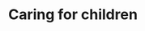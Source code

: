 ---
banner:
  content: 'You can set this component to ''display: true'' to show a banner at the
    top of the page.'
  display: false
  heading: This is a place to place urgent information
layout: category
name: caring-for-children
owner: CDC
questions:
- are-children-at-risk
- what-is-multisystem-inflammatory-syndrome-in-children
- additional-steps-child-special-healthcare-need
- how-should-parents-talk-to-children-about-covid19
- how-can-i-manage-anxiety-stress
- should-children-wear-face-masks
- considerations-for-returning-child-to-school
- preparations-for-sending-child-back-to-school
- should-schools-test-students-for-covid-19
- remote-learning-childrens-privacy
- what-should-breastfeeding-mothers-do
- is-there-guidance-on-food-planning
- while-school-is-out-can-my-child-hang-with-friend
- limit-time-older-adults
redirect_from:
- /parents-and-children/
- /k12-childcare/planning-and-preparedness/
- /k12-childcare/recent-travel/
- /k12-childcare/school-dismissals/
- /k12-childcare/how-should-my-school-prepare-no-transmission/
- /k12-childcare/school-attended-before-diagnosed/
- /k12-childcare/school-prepare-minimal-moderate/
- /k12-childcare/should-my-school-screen-students-for-cases-of-covid-19/
- /k12-childcare/substantial-community-transmission/
- /k12-childcare/what-can-staff-and-students-do/
- /k12-childcare/what-resources-does-cdc-have-available-to-share-with-staff-students-and-parents/
- /k12-childcare/what-should-i-consider-as-i-plan/
- /k12-childcare/what-should-i-do-if-my-school-experiences-increased-rates-of-absenteeism/
- /k12-childcare/what-should-i-include-emergency-operations/
- /k12-childcare/what-steps-should-my-school-take-if-a-student-or-staff-member-shows-symptoms-of-covid-19/
- /k12-childcare/school-recently-traveled-to-an-area-with-covid-19/
- /k12-childcare/if-schools-are-dismissed-students-keep-learning/
- /k12-childcare/school-dismissal-what-else-should-i-consider/
- /k12-childcare/what-should-my-school-consider-re-opening/
- /k12-childcare/when-should-i-dismiss/
- /k12-childcare/
- /parents-and-children/how-can-i-protect-my-child-from-covid-19/
- /how-can-i-protect-my-child-from-covid-19/
- /parents-and-children/are-symptoms-of-covid-19-different-in-children/
- /are-symptoms-of-covid-19-different-in-children/
- /parents-and-children/while-school-is-out-how-can-i-keep-my-family-healthy/
- /parents-and-children/how-can-i-keep-my-children-healthy/
- /how-can-i-keep-my-children-healthy/
- /parents-and-children/what-to-do-if-child-has-difficulty-adjusting/
- /what-to-do-if-child-has-difficulty-adjusting/
- /parents-and-children/what-if-child-or-someone-in-home-is-sick/
- /what-if-child-or-someone-in-home-is-sick/
- /parents-and-children/what-if-child-underlying-symptoms-get-worse/
- /what-if-child-underlying-symptoms-get-worse/
- /parents-and-children/what-if-child-needs-to-go-to-hospital/
- /what-if-child-needs-to-go-to-hospital/
title: Caring for children
---
